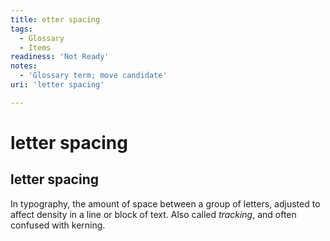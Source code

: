```yaml
---
title: etter spacing
tags:
  - Glossary
  - Items
readiness: 'Not Ready'
notes:
  - 'Glossary term; move candidate'
uri: 'letter spacing'

---
```

# letter spacing

## letter spacing

In typography, the amount of space between a group of letters, adjusted to affect density in a line or block of text. Also called *tracking*, and often confused with kerning.

